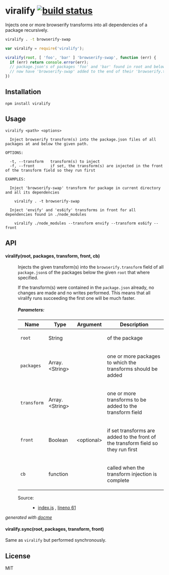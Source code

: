 # viralify [![build status](https://secure.travis-ci.org/thlorenz/viralify.png)](http://travis-ci.org/thlorenz/viralify)

Injects one or more browserify transforms into all dependencies of a package recursively.

```sh
viralify . -t browserify-swap
```

```js
var viralify = require('viralify');

viralify(root, [ 'foo', 'bar' ] 'browserify-swap', function (err) {
  if (err) return console.error(err);
  // package.json's of packages 'foo' and 'bar' found in root and below 
  // now have 'browserify-swap' added to the end of their 'browserify.transform' field
})
```

## Installation

    npm install viralify

## Usage

```
viralify <path> <options>

  Inject browserify transform(s) into the package.json files of all packages at and below the given path.

OPTIONS:

  -t, --transform   transform(s) to inject
  -f, --front       if set, the transform(s) are injected in the front of the transform field so they run first

EXAMPLES:

  Inject 'browserify-swap' transform for package in current directory and all its dependencies

    viralify . -t browserify-swap

  Inject 'envify' and 'es6ify' transforms in front for all dependencies found in ./node_modules

    viralify ./node_modules --transform envify --transform es6ify --front
```
## API

<!-- START docme generated API please keep comment here to allow auto update -->
<!-- DON'T EDIT THIS SECTION, INSTEAD RE-RUN docme TO UPDATE -->

<div>
<div class="jsdoc-githubify">
<section>
<article>
<div class="container-overview">
<dl class="details">
</dl>
</div>
<dl>
<dt>
<h4 class="name" id="viralify"><span class="type-signature"></span>viralify<span class="signature">(root, packages, transform, <span class="optional">front</span>, cb)</span><span class="type-signature"></span></h4>
</dt>
<dd>
<div class="description">
<p>Injects the given transform(s) into the <code>browserify.transform</code> field of all <code>package.json</code>s
of the packages below the given <code>root</code> that where specified.</p>
<p>If the transform(s) were contained in the <code>package.json</code> already, no changes are made and no writes performed.
This means that all viralify runs succeeding the first one will be much faster.</p>
</div>
<h5>Parameters:</h5>
<table class="params">
<thead>
<tr>
<th>Name</th>
<th>Type</th>
<th>Argument</th>
<th class="last">Description</th>
</tr>
</thead>
<tbody>
<tr>
<td class="name"><code>root</code></td>
<td class="type">
<span class="param-type">String</span>
</td>
<td class="attributes">
</td>
<td class="description last"><p>of the package</p></td>
</tr>
<tr>
<td class="name"><code>packages</code></td>
<td class="type">
<span class="param-type">Array.&lt;String></span>
</td>
<td class="attributes">
</td>
<td class="description last"><p>one or more packages to which the transforms should be added</p></td>
</tr>
<tr>
<td class="name"><code>transform</code></td>
<td class="type">
<span class="param-type">Array.&lt;String></span>
</td>
<td class="attributes">
</td>
<td class="description last"><p>one or more transforms to be added to the transform field</p></td>
</tr>
<tr>
<td class="name"><code>front</code></td>
<td class="type">
<span class="param-type">Boolean</span>
</td>
<td class="attributes">
&lt;optional><br>
</td>
<td class="description last"><p>if set transforms are added to the front of the transform field so they run first</p></td>
</tr>
<tr>
<td class="name"><code>cb</code></td>
<td class="type">
<span class="param-type">function</span>
</td>
<td class="attributes">
</td>
<td class="description last"><p>called when the transform injection is complete</p></td>
</tr>
</tbody>
</table>
<dl class="details">
<dt class="tag-source">Source:</dt>
<dd class="tag-source"><ul class="dummy">
<li>
<a href="https://github.com/thlorenz/viralify/blob/master/index.js">index.js</a>
<span>, </span>
<a href="https://github.com/thlorenz/viralify/blob/master/index.js#L61">lineno 61</a>
</li>
</ul></dd>
</dl>
</dd>
</dl>
</article>
</section>
</div>

*generated with [docme](https://github.com/thlorenz/docme)*
</div>
<!-- END docme generated API please keep comment here to allow auto update -->

#### viralify.sync(root, packages, transform, front)

Same as `viralify` but performed synchronously.

## License

MIT

